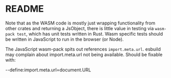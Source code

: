 # README

Note that as the WASM code is mostly just wrapping functionality from other crates
and returning a JsObject, there is little value in testing via `wasm-pack test`,
which has unit tests written in Rust. Wasm specific tests should be written in JavaScript
to run in the browser (or Node).

The JavaScript wasm-pack spits out references `import.meta.url`.  esbuild may complain
about import.meta.url not being available. Should be fixable with:

--define:import.meta.url=document.URL
